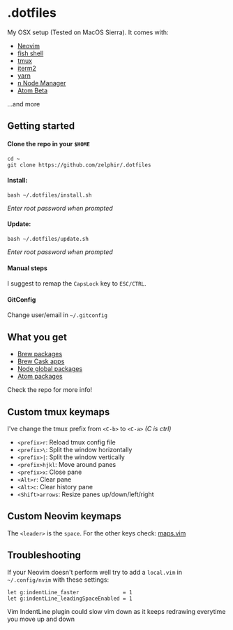 # .dotfiles
My OSX setup (Tested on MacOS Sierra). It comes with:
* [Neovim](https://neovim.io/)
* [fish shell](https://fishshell.com/)
* [tmux](https://tmux.github.io/)
* [iterm2](https://iterm2.com/)
* [yarn](https://yarnpkg.com/)
* [n Node Manager](https://github.com/tj/n)
* [Atom Beta](https://atom.io/beta)

...and more

## Getting started
#### Clone the repo in your `$HOME`

    cd ~
    git clone https://github.com/zelphir/.dotfiles

#### Install:

    bash ~/.dotfiles/install.sh

  _Enter root password when prompted_

#### Update:

    bash ~/.dotfiles/update.sh

  _Enter root password when prompted_

#### Manual steps
I suggest to remap the `CapsLock` key to `ESC/CTRL`.

#### GitConfig
Change user/email in `~/.gitconfig`

## What you get
* [Brew packages](https://github.com/zelphir/.dotfiles/blob/master/install/03_brew.sh)
* [Brew Cask apps](https://github.com/zelphir/.dotfiles/blob/master/install/04_brew-cask.sh)
* [Node global packages](https://github.com/zelphir/.dotfiles/blob/master/install/09_yarn_global.sh)
* [Atom packages](https://github.com/zelphir/.dotfiles/blob/master/atom/packages.list)

Check the repo for more info!

## Custom tmux keymaps
I've change the tmux prefix from `<C-b>` to `<C-a>` _(C is ctrl)_
* `<prefix>r`: Reload tmux config file
* `<prefix>\`: Split the window horizontally
* `<prefix>|`: Split the window vertically
* `<prefix>hjkl`: Move around panes
* `<prefix>x`: Close pane
* `<Alt>r`: Clear pane
* `<Alt>c`: Clear history pane
* `<Shift>arrows`: Resize panes up/down/left/right

## Custom Neovim keymaps
The `<leader>` is the `space`.
For the other keys check: [maps.vim](https://github.com/zelphir/.dotfiles/blob/master/neovim/maps.vim)

## Troubleshooting

If your Neovim doesn't perform well try to add a `local.vim` in `~/.config/nvim` with these settings:

    let g:indentLine_faster              = 1
    let g:indentLine_leadingSpaceEnabled = 1

Vim IndentLine plugin could slow vim down as it keeps redrawing everytime you move up and down

